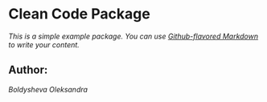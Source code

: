 # Clean Code Package

*This is a simple example package. You can use
[Github-flavored Markdown](https://guides.github.com/features/mastering-markdown/)
to write your content.*

## Author:


*Boldysheva Oleksandra*